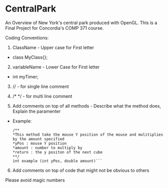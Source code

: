 # CentralPark
An Overview of New York's central park produced with OpenGL. This is a Final Project for Concordia's COMP 371 course.

Coding Conventions:

1. ClassName - Upper case for First letter
  * class MyClass{};
2. variableName - Lower Case for First letter
  * int myTimer;

3. // - for single line comment
4. /* */ - for multi line comment


5. Add comments on top of all methods - Describe what the method does, Explain the paramenter
 * Example:
     ```
     /**
     *This method take the mouse Y position of the mouse and mulitiplies by the amount specified
     *yPos : mouse Y position
     *amount : number to multiply by
     *return : the y positon of the next cube
     **/
     int example (int yPos, double amount)```

6. Add comments on top of code that might not be obvious to others


Please avoid magic numbers

